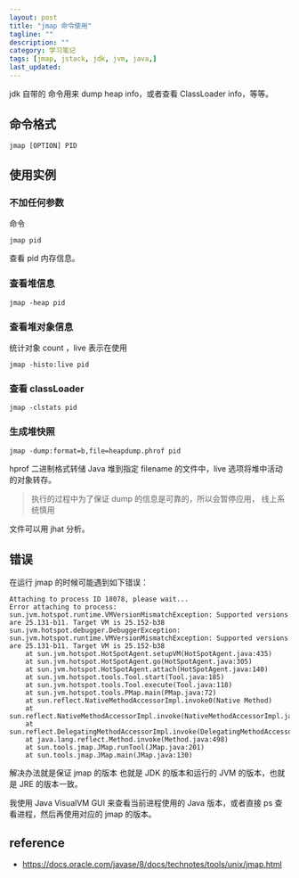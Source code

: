 ```yaml
---
layout: post
title: "jmap 命令使用"
tagline: ""
description: ""
category: 学习笔记
tags: [jmap, jstack, jdk, jvm, java,]
last_updated:
---
```


jdk 自带的 命令用来 dump heap info，或者查看 ClassLoader info，等等。

## 命令格式

    jmap [OPTION] PID

## 使用实例

### 不加任何参数

命令

    jmap pid

查看 pid 内存信息。

### 查看堆信息

    jmap -heap pid

### 查看堆对象信息
统计对象 count ，live 表示在使用

    jmap -histo:live pid

### 查看 classLoader

    jmap -clstats pid

### 生成堆快照

    jmap -dump:format=b,file=heapdump.phrof pid

hprof 二进制格式转储 Java 堆到指定 filename 的文件中，live 选项将堆中活动的对象转存。

> 执行的过程中为了保证 dump 的信息是可靠的，所以会暂停应用， 线上系统慎用

文件可以用 jhat 分析。

## 错误

在运行 jmap 的时候可能遇到如下错误：

    Attaching to process ID 18078, please wait...
    Error attaching to process: sun.jvm.hotspot.runtime.VMVersionMismatchException: Supported versions are 25.131-b11. Target VM is 25.152-b38
    sun.jvm.hotspot.debugger.DebuggerException: sun.jvm.hotspot.runtime.VMVersionMismatchException: Supported versions are 25.131-b11. Target VM is 25.152-b38
        at sun.jvm.hotspot.HotSpotAgent.setupVM(HotSpotAgent.java:435)
        at sun.jvm.hotspot.HotSpotAgent.go(HotSpotAgent.java:305)
        at sun.jvm.hotspot.HotSpotAgent.attach(HotSpotAgent.java:140)
        at sun.jvm.hotspot.tools.Tool.start(Tool.java:185)
        at sun.jvm.hotspot.tools.Tool.execute(Tool.java:118)
        at sun.jvm.hotspot.tools.PMap.main(PMap.java:72)
        at sun.reflect.NativeMethodAccessorImpl.invoke0(Native Method)
        at sun.reflect.NativeMethodAccessorImpl.invoke(NativeMethodAccessorImpl.java:62)
        at sun.reflect.DelegatingMethodAccessorImpl.invoke(DelegatingMethodAccessorImpl.java:43)
        at java.lang.reflect.Method.invoke(Method.java:498)
        at sun.tools.jmap.JMap.runTool(JMap.java:201)
        at sun.tools.jmap.JMap.main(JMap.java:130)

解决办法就是保证 jmap 的版本 也就是 JDK 的版本和运行的 JVM 的版本，也就是 JRE 的版本一致。

我使用 Java VisualVM GUI 来查看当前进程使用的 Java 版本，或者直接 ps 查看进程，然后再使用对应的 jmap 的版本。


## reference

- <https://docs.oracle.com/javase/8/docs/technotes/tools/unix/jmap.html>
